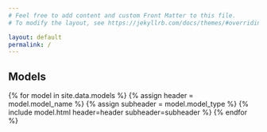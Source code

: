```yaml
---
# Feel free to add content and custom Front Matter to this file.
# To modify the layout, see https://jekyllrb.com/docs/themes/#overriding-theme-defaults

layout: default
permalink: /
---
```

<div class="models-body">
    <h2 class="models-title">Models</h2>
    <div class="models-list">
        {% for model in site.data.models %}
        {% assign header = model.model_name %}
        {% assign subheader = model.model_type %}
        {% include model.html header=header subheader=subheader %}
        {% endfor %}
    </div>
</div>